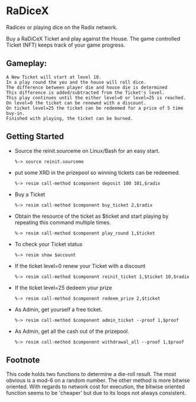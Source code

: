 # RaDiceX

Radicex or playing dice on the Radix network.</br>

Buy a RaDiCeX Ticket and play against the House. The game controlled Ticket (NFT) keeps track of your game progress.</br>

## Gameplay:
    A New Ticket will start at level 10.
    In a play round the you and the house will roll dice.
    The difference between player die and house die is determined
    This difference is added/subtracted from the Ticket's level. 
    This play continues until the either level=0 or level=25 is reached. 
    On level=0 the ticket can be renewed with a discount. 
    On ticket level=25 the ticket can be redeemed for a price of 5 time buy-in.
    Finished with playing, the ticket can be burned.

## Getting Started
-   Source the reinit.sourceme on Linux/Bash for an easy start.

        %-> source reinit.sourceme
-   put some XRD in the prizepool so winning tickets can be redeemed.
       
        %-> resim call-method $component deposit 100 101,$radix
-   Buy a Ticket

        %-> resim call-method $component buy_ticket 2,$radix
-   Obtain the resource of the ticket as $ticket and start playing by repeating this command multiple times.

        %-> resim call-method $component play_round 1,$ticket
-   To check your Ticket status

        %-> resim show $account

-   If the ticket level=0 renew your Ticket with a discount

        %-> resim call-method $component reinit_ticket 1,$ticket 10,$radix

-   If the ticket level=25 dedeem your prize

        %-> resim call-method $component redeem_prize 2,$ticket


-   As Admin, get yourself a free ticket.

        %-> resim call-method $component admin_ticket --proof 1,$proof

-   As Admin, get all the cash out of the prizepool.

        %-> resim call-method $component withdrawal_all --proof 1,$proof

## Footnote
This code holds two functions to determine a die-roll result. The most obvious is a mod-6 on a random number. The other method is more bitwise oriented. With regards to network cost for execution, the bitwise oriented function seems to be 'cheaper' but due to its loops not always consistent.